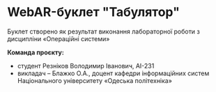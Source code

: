 # WebAR-буклет "Табулятор"
Буклет створено як результат виконання лабораторної роботи з дисципліни
«Операційні системи»

**Команда проєкту:**
- студент Резнiков Володимир Iванович, AI-231
- викладач – Блажко О.А., доцент кафедри інформаційних систем Національного
університету «Одеська політехніка»

